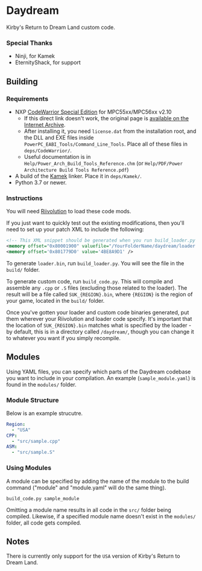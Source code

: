 # Daydream
Kirby's Return to Dream Land custom code.

### Special Thanks
- Ninji, for Kamek
- EternityShack, for support

## Building
### Requirements
- NXP [CodeWarrior Special Edition][cw] for MPC55xx/MPC56xx v2.10
  - If this direct link doesn't work, the original page is
    [available on the Internet Archive][cwIA].
  - After installing it, you need `license.dat` from the installation root,
    and the DLL and EXE files inside `PowerPC_EABI_Tools/Command_Line_Tools`. Place all of these files in `deps/CodeWarrior/`.
  - Useful documentation is in `Help/Power_Arch_Build_Tools_Reference.chm`
    (or `Help/PDF/Power Architecture Build Tools Reference.pdf`)
- A build of the [Kamek](https://github.com/Treeki/Kamek) linker. Place it in `deps/Kamek/`.
- Python 3.7 or newer.

### Instructions
You will need [Riivolution](https://aerialx.github.io/rvlution.net/wiki/Riivolution/) to load these code mods.

If you just want to quickly test out the existing modifications, then you'll need to set up your patch XML to include the following:
```xml
<!-- This XML snippet should be generated when you run build_loader.py -->
<memory offset="0x80001900" valuefile="/YourFolderName/daydream/loader.bin" />
<memory offset='0x801779D0' value='4BE8A9D1' />
```

To generate `loader.bin`, run `build_loader.py`. You will see the file in the `build/` folder.

To generate custom code, run `build_code.py`. This will compile and assemble any `.cpp` or `.S` files (excluding those related to the loader). The result will be a file called `SUK_{REGION}.bin`, where `{REGION}` is the region of your game, located in the `build/` folder.

Once you've gotten your loader and custom code binaries generated, put them wherever your Riivolution and loader code specify. It's important that the location of `SUK_{REGION}.bin` matches what is specified by the loader - by default, this is in a directory called `/daydream/`, though you can change it to whatever you want if you simply recompile.

## Modules
Using YAML files, you can specify which parts of the Daydream codebase you want to include in your compilation. An example (`sample_module.yaml`) is found in the `modules/` folder.

### Module Structure
Below is an example strucutre.
```yaml
Region:
  - "USA"
CPP:
  - "src/sample.cpp"
ASM:
  - "src/sample.S"
```
### Using Modules
A module can be specified by adding the name of the module to the build command ("module" and "module.yaml" will do the same thing).
```
build_code.py sample_module
```

Omitting a module name results in all code in the `src/` folder being compiled. Likewise, if a specified module name doesn't exist in the `modules/` folder, all code gets compiled.

## Notes
There is currently only support for the `USA` version of Kirby's Return to Dream Land.

[cw]: http://cache.nxp.com/lgfiles/devsuites/PowerPC/CW55xx_v2_10_SE.exe?WT_TYPE=IDE%20-%20Debug,%20Compile%20and%20Build%20Tools&WT_VENDOR=FREESCALE&WT_FILE_FORMAT=exe&WT_ASSET=Downloads&fileExt=.exe
[cwIA]: http://web.archive.org/web/20160602205749/http://www.nxp.com/products/software-and-tools/software-development-tools/codewarrior-development-tools/downloads/special-edition-software:CW_SPECIALEDITIONS
